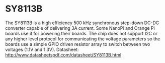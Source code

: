 # SY8113B
The SY8113B is a high efficiency 500 kHz synchronous step-down DC-DC converter capable of delivering 3A current. Some NanoPi and Orange Pi boards use it for powering their boards. The chip does not support I2C or any higher level protocol for communicating the voltage parameters so the boards use a simple GPIO driven resistor array to switch between two voltages (1.1V and 1.3V). 
Datasheet: <http://www.datasheetspdf.com/datasheet/SY8113B.html>
